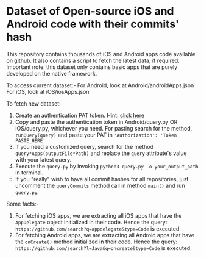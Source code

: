 # Dataset of Open-source iOS and Android code with their commits' hash
This repository contains thousands of iOS and Android apps code available on github. It also contains a script to fetch the latest data, if required.
Important note: this dataset only contains basic apps that are purely developed on the native framework. 

To access current dataset:-
For Android, look at Android/androidApps.json
For iOS, look at iOS/iosApps.json

To fetch new dataset:-
1. Create an authentication PAT token. Hint: [click here](https://docs.github.com/en/authentication/keeping-your-account-and-data-secure/creating-a-personal-access-token)
2. Copy and paste the authentication token in Android/query.py OR iOS/query.py, whichever you need. For pasting search for the method, `runQuery(query)` and paste your PAT in  `'Authorization': 'Token PASTE_HERE'`  
3. If you need a customized query, search for the method `query*Apps(outputFile*Path)` and replace the `query` attribute's value with your latest query.
4. Execute the `query.py` by  invoking `python3 query.py -o your_output_path` in terminal.
5. If you "really" wish to have all commit hashes for all repositories, just uncomment the `queryCommits` method call in method `main()` and run `query.py`.

Some facts:-
1. For fetching iOS apps, we are extracting all iOS apps that have the `AppDelegate` object initialized in their code. Hence the query: `https://github.com/search?q=appdelegate&type=Code` is executed.
2. For fetching Android apps, we are extracting all Android apps that have the `onCreate()` method initialized in their code. Hence the query: `https://github.com/search?l=Java&q=oncreate&type=Code` is executed.
